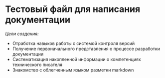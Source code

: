 # Тестовый файл для написания документации

*Цели создания:*

* Отработка навыков работы с системой контроля версий
* Получение первоначального представления о процессе разработки документации
* Систематизация накопленной информации о компетенциях технического писателя
* Знакомство с облегченным языком разметки markdown